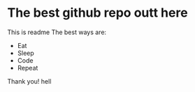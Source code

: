 # The best github repo outt here
This is readme
The best ways are:
- Eat
- Sleep
- Code
- Repeat

Thank you!
hell

